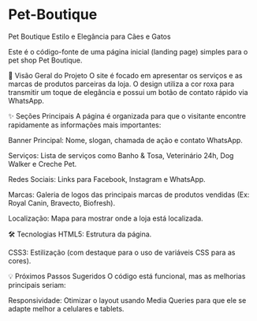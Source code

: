 # Pet-Boutique

Pet Boutique
Estilo e Elegância para Cães e Gatos

Este é o código-fonte de uma página inicial (landing page) simples para o pet shop Pet Boutique.

📝 Visão Geral do Projeto
O site é focado em apresentar os serviços e as marcas de produtos parceiras da loja. O design utiliza a cor roxa para transmitir um toque de elegância e possui um botão de contato rápido via WhatsApp.

✨ Seções Principais
A página é organizada para que o visitante encontre rapidamente as informações mais importantes:

Banner Principal: Nome, slogan, chamada de ação e contato WhatsApp.

Serviços: Lista de serviços como Banho & Tosa, Veterinário 24h, Dog Walker e Creche Pet.

Redes Sociais: Links para Facebook, Instagram e WhatsApp.

Marcas: Galeria de logos das principais marcas de produtos vendidas (Ex: Royal Canin, Bravecto, Biofresh).

Localização: Mapa para mostrar onde a loja está localizada.

🛠️ Tecnologias
HTML5: Estrutura da página.

CSS3: Estilização (com destaque para o uso de variáveis CSS para as cores).

💡 Próximos Passos Sugeridos
O código está funcional, mas as melhorias principais seriam:

Responsividade: Otimizar o layout usando Media Queries para que ele se adapte melhor a celulares e tablets.

